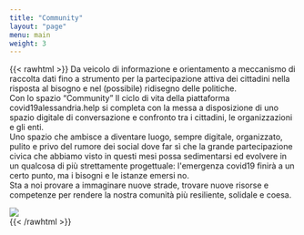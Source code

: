 ```yaml
---
title: "Community"
layout: "page"
menu: main
weight: 3
---
```


{{< rawhtml >}}
Da veicolo di informazione e orientamento a meccanismo di raccolta dati fino a strumento per la partecipazione attiva dei cittadini nella risposta al bisogno e nel (possibile) ridisegno delle politiche. 
<br />
Con lo spazio “Community” Il ciclo di vita della piattaforma covid19alessandria.help si completa con la messa a disposizione di uno spazio digitale di conversazione e confronto tra i cittadini, le organizzazioni e gli enti. 
<br />
Uno spazio che ambisce a diventare luogo, sempre digitale, organizzato, pulito e privo del rumore dei social dove far sì che la grande partecipazione civica che abbiamo visto in questi mesi possa sedimentarsi ed evolvere in un qualcosa di più strettamente progettuale: l'emergenza covid19 finirà a un certo punto, ma i bisogni e le istanze emersi no. 
<br />
Sta a noi provare a immaginare nuove strade, trovare nuove risorse e competenze per rendere la nostra comunità più resiliente, solidale e coesa.
<div class="row">
    <div class="col-12 mt-5">
		<a href="http://community.covid19alessandria.help/" target="_blank"><img src="/images/banner/forum.png" /></a>
	</div>
</div>
{{< /rawhtml >}}
